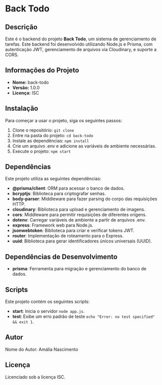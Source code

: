
<body>
  <h1>Back Todo</h1>

  <h2>Descrição</h2>
  <p>Este é o backend do projeto <strong>Back Todo</strong>, um sistema de gerenciamento de tarefas. Este backend foi desenvolvido utilizando Node.js e Prisma, com autenticação JWT, gerenciamento de arquivos via Cloudinary, e suporte a CORS.</p>

  <h2>Informações do Projeto</h2>
  <ul>
    <li><strong>Nome:</strong> back-todo</li>
    <li><strong>Versão:</strong> 1.0.0</li>
    <li><strong>Licença:</strong> ISC</li>
  </ul>

  <h2>Instalação</h2>
  <p>Para começar a usar o projeto, siga os seguintes passos:</p>
  <ol>
    <li>Clone o repositório: <code>git clone <url-do-repositorio></code></li>
    <li>Entre na pasta do projeto: <code>cd back-todo</code></li>
    <li>Instale as dependências: <code>npm install</code></li>
    <li>Crie um arquivo .env e adicione as variáveis de ambiente necessárias.</li>
    <li>Execute o projeto: <code>npm start</code></li>
  </ol>

  <h2>Dependências</h2>
  <p>Este projeto utiliza as seguintes dependências:</p>
  <ul>
    <li><strong>@prisma/client</strong>: ORM para acessar o banco de dados.</li>
    <li><strong>bcryptjs</strong>: Biblioteca para criptografar senhas.</li>
    <li><strong>body-parser</strong>: Middleware para fazer parsing do corpo das requisições HTTP.</li>
    <li><strong>cloudinary</strong>: Biblioteca para upload e gerenciamento de imagens.</li>
    <li><strong>cors</strong>: Middleware para permitir requisições de diferentes origens.</li>
    <li><strong>dotenv</strong>: Carregar variáveis de ambiente a partir de arquivos .env.</li>
    <li><strong>express</strong>: Framework web para Node.js.</li>
    <li><strong>jsonwebtoken</strong>: Biblioteca para criar e verificar tokens JWT.</li>
    <li><strong>router</strong>: Implementação de roteamento para o Express.</li>
    <li><strong>uuid</strong>: Biblioteca para gerar identificadores únicos universais (UUID).</li>
  </ul>

  <h2>Dependências de Desenvolvimento</h2>
  <ul>
    <li><strong>prisma</strong>: Ferramenta para migração e gerenciamento do banco de dados.</li>
  </ul>

  <h2>Scripts</h2>
  <p>Este projeto contém os seguintes scripts:</p>
  <ul>
    <li><strong>start</strong>: Inicia o servidor <code>node app.js</code>.</li>
    <li><strong>test</strong>: Exibe um erro padrão de teste <code>echo "Error: no test specified" && exit 1</code>.</li>
  </ul>

  <h2>Autor</h2>
  <p>Nome do Autor: Amália Nascimento</p>

  <h2>Licença</h2>
  <p>Licenciado sob a licença ISC.</p>
</body>
</html>
